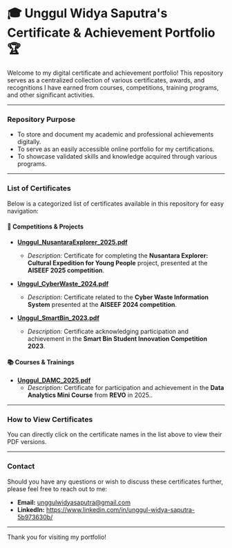 # 🎓 Unggul Widya Saputra's Certificate & Achievement Portfolio 🏆

Welcome to my digital certificate and achievement portfolio! This repository serves as a centralized collection of various certificates, awards, and recognitions I have earned from courses, competitions, training programs, and other significant activities.

---

### Repository Purpose

* To store and document my academic and professional achievements digitally.
* To serve as an easily accessible online portfolio for my certifications.
* To showcase validated skills and knowledge acquired through various programs.

---

### List of Certificates

Below is a categorized list of certificates available in this repository for easy navigation:

#### 🚀 Competitions & Projects

* **[Unggul_NusantaraExplorer_2025.pdf](Unggul_NusantaraExplorer_2025.pdf)**
    * *Description:* Certificate for completing the **Nusantara Explorer: Cultural Expedition for Young People** project, presented at the **AISEEF 2025 competition**.

* **[Unggul_CyberWaste_2024.pdf](Unggul_CyberWaste_2024.pdf)**
    * *Description:* Certificate related to the **Cyber Waste Information System** presented at the **AISEEF 2024 competition**.

* **[Unggul_SmartBin_2023.pdf](Unggul_SmartBin_2023.pdf)**
    * *Description:* Certificate acknowledging participation and achievement in the **Smart Bin Student Innovation Competition 2023**.

#### 📚 Courses & Trainings

* **[Unggul_DAMC_2025.pdf](Unggul_DAMC_2025.pdf)**
    * *Description:* Certificate for participation and achievement in the **Data Analytics Mini Course** from **REVO** in 2025..

---

### How to View Certificates

You can directly click on the certificate names in the list above to view their PDF versions.

---

### Contact

Should you have any questions or wish to discuss these certificates further, please feel free to reach out to me:

* **Email:** unggulwidyasaputra@gmail.com
* **LinkedIn:** https://www.linkedin.com/in/unggul-widya-saputra-5b973630b/

---

Thank you for visiting my portfolio!
